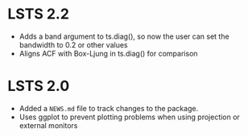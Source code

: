 # LSTS 2.2

* Adds a band argument to ts.diag(), so now the user can set the bandwidth to 
 0.2 or other values
* Aligns ACF with Box-Ljung in ts.diag() for comparison

# LSTS 2.0

* Added a `NEWS.md` file to track changes to the package.
* Uses ggplot to prevent plotting problems when using projection or external monitors
